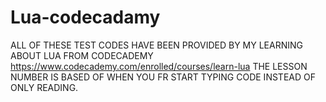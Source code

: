 # Lua-codecadamy
ALL OF THESE TEST CODES HAVE BEEN PROVIDED BY MY LEARNING ABOUT LUA FROM CODECADEMY https://www.codecademy.com/enrolled/courses/learn-lua
THE LESSON NUMBER IS BASED OF WHEN YOU FR START TYPING CODE INSTEAD OF ONLY READING.

